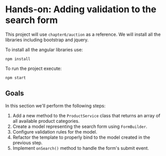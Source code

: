 # Hands-on: Adding validation to the search form

This project will use `chapter6/auction` as a reference. We will install all the libraries
including bootstrap and jquery.

To install all the angular libraries use:

```shell
npm install
```

To run the project execute:

```shell
npm start
```

## Goals

In this section we'll perform the following steps:

1. Add a new method to the `ProductService` class that returns an array of all available
product categories.
2. Create a model representing the search form using `FormBuilder`.
3. Configure validation rules for the model.
4. Refactor the template to properly bind to the model created in the previous step.
5. Implement `onSearch()` method to handle the form's submit event.
